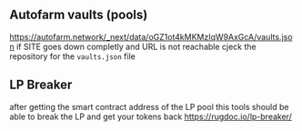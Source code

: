 
## Autofarm vaults (pools)
https://autofarm.network/_next/data/oGZ1ot4kMKMzIqW9AxGcA/vaults.json
if SITE goes down completly and URL is not reachable cjeck the repository for the `vaults.json` file

## LP Breaker
after getting the smart contract address of the LP pool this tools should be able to break the LP and get your tokens back
https://rugdoc.io/lp-breaker/

